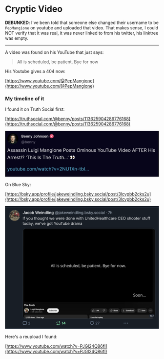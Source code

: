 # Cryptic Video

**DEBUNKED**: I've been told that someone else changed their username to be `PepMangione` on youtube and uploaded that video. That makes sense, I could NOT verify that it was real, it was never linked to from his twitter, his linktree was empty.

----

A video was found on his YouTube that just says:

> All is scheduled, be patient. Bye for now

His Youtube gives a 404 now:

[https://www.youtube.com/@PepMangione](https://www.youtube.com/@PepMangione)

### My timeline of it

I found it on Truth Social first:

[https://truthsocial.com/@benny/posts/113625904286776168](https://truthsocial.com/@benny/posts/113625904286776168)

![](screenshot.png)

On Blue Sky:

[https://bsky.app/profile/jakeweindling.bsky.social/post/3lcvpbb2cks2u](https://bsky.app/profile/jakeweindling.bsky.social/post/3lcvpbb2cks2u)

![alt text](images/image-1.png)

Here's a reupload I found:

[https://www.youtube.com/watch?v=PJGl24Q86fI](https://www.youtube.com/watch?v=PJGl24Q86fI)

